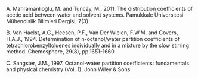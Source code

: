 A.	Mahramanlıoğlu, M. and Tuncay, M., 2011. The distribution coefficients of acetic acid between water and solvent systems. Pamukkale Üniversitesi Mühendislik Bilimleri Dergisi, 7(3)<br>

B.	Van Haelst, A.G., Heesen, P.F., Van Der Wielen, F.W.M. and Govers, H.A.J., 1994. Determination of n-octanol/water partition coefficients of tetrachlorobenzyltoluenes individually and in a mixture by the slow stirring method. Chemosphere, 29(8), pp.1651-1660<br>

C.	Sangster, J.M., 1997. Octanol-water partition coefficients: fundamentals and physical chemistry (Vol. 1). John Wiley & Sons
















